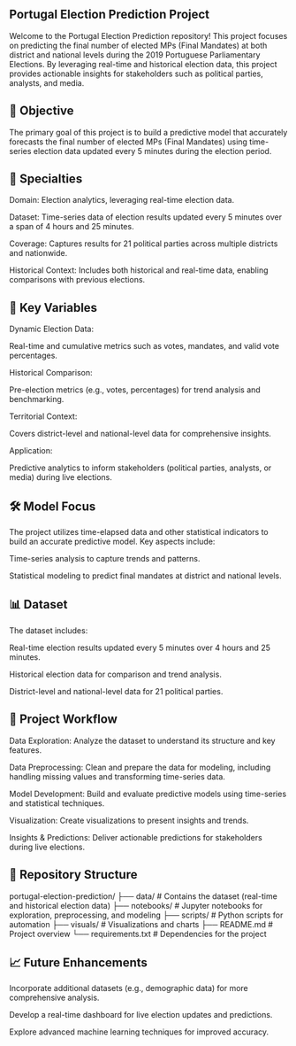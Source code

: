 Portugal Election Prediction Project
-----------------------------------------

Welcome to the Portugal Election Prediction repository! This project focuses on predicting the final number of elected MPs (Final Mandates) at both district and national levels during the 2019 Portuguese Parliamentary Elections. By leveraging real-time and historical election data, this project provides actionable insights for stakeholders such as political parties, analysts, and media.

📌 Objective
-----------------------------------------

The primary goal of this project is to build a predictive model that accurately forecasts the final number of elected MPs (Final Mandates) using time-series election data updated every 5 minutes during the election period.

🌟 Specialties
-----------------------------------------

Domain: Election analytics, leveraging real-time election data.

Dataset: Time-series data of election results updated every 5 minutes over a span of 4 hours and 25 minutes.

Coverage: Captures results for 21 political parties across multiple districts and nationwide.

Historical Context: Includes both historical and real-time data, enabling comparisons with previous elections.

🔑 Key Variables
-----------------------------------------

Dynamic Election Data:

Real-time and cumulative metrics such as votes, mandates, and valid vote percentages.

Historical Comparison:

Pre-election metrics (e.g., votes, percentages) for trend analysis and benchmarking.

Territorial Context:

Covers district-level and national-level data for comprehensive insights.

Application:

Predictive analytics to inform stakeholders (political parties, analysts, or media) during live elections.

🛠️ Model Focus
-----------------------------------------

The project utilizes time-elapsed data and other statistical indicators to build an accurate predictive model. Key aspects include:

Time-series analysis to capture trends and patterns.

Statistical modeling to predict final mandates at district and national levels.

📊 Dataset
-----------------------------------------

The dataset includes:

Real-time election results updated every 5 minutes over 4 hours and 25 minutes.

Historical election data for comparison and trend analysis.

District-level and national-level data for 21 political parties.

🚀 Project Workflow
-----------------------------------------

Data Exploration: Analyze the dataset to understand its structure and key features.

Data Preprocessing: Clean and prepare the data for modeling, including handling missing values and transforming time-series data.

Model Development: Build and evaluate predictive models using time-series and statistical techniques.

Visualization: Create visualizations to present insights and trends.

Insights & Predictions: Deliver actionable predictions for stakeholders during live elections.

📂 Repository Structure
-----------------------------------------

portugal-election-prediction/
├── data/                  # Contains the dataset (real-time and historical election data)
├── notebooks/             # Jupyter notebooks for exploration, preprocessing, and modeling
├── scripts/               # Python scripts for automation
├── visuals/               # Visualizations and charts
├── README.md              # Project overview
└── requirements.txt       # Dependencies for the project

📈 Future Enhancements
-----------------------------------------

Incorporate additional datasets (e.g., demographic data) for more comprehensive analysis.

Develop a real-time dashboard for live election updates and predictions.

Explore advanced machine learning techniques for improved accuracy.
